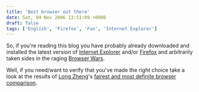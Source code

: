 ```yaml
---
title: 'Best browser out there'
date: Sat, 04 Nov 2006 13:51:09 +0000
draft: false
tags: ['English', 'Firefox', 'Fun', 'Internet Explorer']
---
```


So, if you're reading this blog you have probably already downloaded and installed the latest version of [Internet Explorer](http://www.microsoft.com/ie) and/or [Firefox](http://www.getfirefox.com) and arbitrarily taken sides in the raging [Browser Wars](http://en.wikipedia.org/wiki/Browser_wars).

Well, if you need/want to verify that you've made the right choice take a look at the results of [Long Zheng](http://www.istartedsomething.com/)'s [fairest and most definite browser comparison](http://www.istartedsomething.com/20061103/fair-browser-review/).